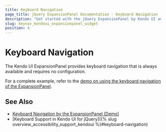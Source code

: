 ```yaml
---
title: Keyboard Navigation
page_title: jQuery ExpansionPanel Documentation - Keyboard Navigation
description: "Get started with the jQuery ExpansionPanel by Kendo UI and learn about the accessibility support it provides through its keyboard navigation functionality."
slug: keynav_kendoui_expansionpanel_widget
position: 4
---
```


# Keyboard Navigation

The Kendo UI ExpansionPanel provides keyboard navigation that is always available and requires no configuration.

For a complete example, refer to the [demo on using the keyboard navigation of the ExpansionPanel](https://demos.telerik.com/kendo-ui/expansionpanel/keyboard-navigation).  


## See Also

* [Keyboard Navigation by the ExpansionPanel (Demo)](https://demos.telerik.com/kendo-ui/expansionpanel/keyboard-navigation)
* [Keyboard Support in Kendo UI for jQuery]({% slug overview_accessibility_support_kendoui %}#keyboard-navigation)
